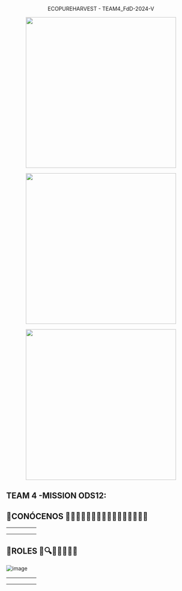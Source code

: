 

<p align="center">
        ECOPUREHARVEST - TEAM4_FdD-2024-V
    </p>

<p align="center">
  <img src="https://github.com/Fx2048/Team_4_FdD/assets/131219987/ee49b5ee-e88f-4e83-9b9f-56e43d95bee1" width="400" style="margin: auto;">
</p>

<p align="center">
  <img src="https://github.com/Fx2048/Team_4_FdD/assets/131219987/b2a5d555-5e63-455e-99d9-b6a6833cf830" width="400" style="margin: auto;">
</p>


<p align="center">
  <img src="https://github.com/Fx2048/Team_4_FdD/assets/131219987/8dacf8a7-8486-4e37-b463-345aa0f6efc6" width="400" style="margin: auto;">
</p>



## TEAM 4 -MISSION ODS12:
## 🚜CONÓCENOS 🌱👷🏽‍♀️👩🏽‍💻👨🏽‍💻👩🏽‍💻👩🏽‍💻
<table>
    <tr>
        <td style="border: 0px solid #ddd; padding: 8px;">
            <img src="https://github.com/Fx2048/Team_4_FdD/blob/main/Im%C3%A1genes/Quienes%20somos/nilda_somos.jpg" alt="">
        </td>
        <td style="border: 0px solid #ddd; padding: 8px;">
            <img src="https://github.com/Fx2048/Team_4_FdD/blob/main/Im%C3%A1genes/Quienes%20somos/brigitte_somos.jpg" alt="">
        </td>
        <td style="border: 0px solid #ddd; padding: 8px;">
            <img src="https://github.com/Fx2048/Team_4_FdD/blob/main/Im%C3%A1genes/Quienes%20somos/magno_somos.jpg" alt="">
        </td>
        <td style="border: 0px solid #ddd; padding: 8px;">
            <img src="https://github.com/Fx2048/Team_4_FdD/blob/main/Im%C3%A1genes/Quienes%20somos/meli_somos.jpg" alt="">
        </td>
        <td style="border: 0px solid #ddd; padding: 8px;">
            <img src="https://github.com/Fx2048/Team_4_FdD/blob/main/Im%C3%A1genes/Quienes%20somos/leily_somos.jpg" alt="">
        </td>
</table>  

## 🚜**ROLES** 🎯🔍🥽👨🏽‍💻🚜

![image](https://github.com/Fx2048/Team_4_FdD/assets/131219987/14f8c3ed-2c80-413f-9cc3-c2b9da857083)


<table>
    <tr>
        <td style="border: 0px solid #ddd; padding: 8px;">
            <img src="https://github.com/Fx2048/Team_4_FdD/blob/main/Imágenes/Nilda_Turpo.png" alt="">
        </td>
          <td style="border: 0px solid #ddd; padding: 8px;">
            <img src="https://github.com/Fx2048/Team_4_FdD/blob/main/Imágenes/Brigitte_Bernal.png" alt="">
        </td>
        <td style="border: 0px solid #ddd; padding: 8px;">
            <img src="https://github.com/Fx2048/Team_4_FdD/blob/main/Imágenes/Magno_Luque.png" alt="">
        </td>
        <td style="border: 0px solid #ddd; padding: 8px;">
            <img src="https://github.com/Fx2048/Team_4_FdD/blob/main/Imágenes/Melissa_Quispe.png" alt="">
        </td>
        <td style="border: 0px solid #ddd; padding: 8px;">
            <img src="https://github.com/Fx2048/Team_4_FdD/blob/main/Imágenes/Leily_LLanos.png" alt="">
        </td>
</table>  

